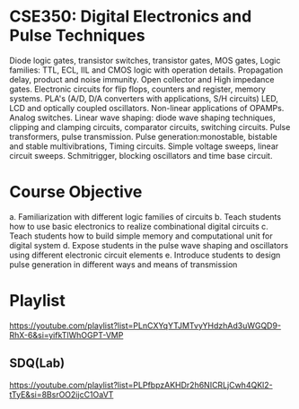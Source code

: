 # CSE350: Digital Electronics and Pulse Techniques
Diode logic gates, transistor switches, transistor gates, MOS gates, Logic families: TTL, ECL, IIL and CMOS logic with operation details. Propagation delay, product and noise immunity. Open collector and High impedance gates. Electronic circuits for flip flops, counters and register, memory systems. PLA's (A/D, D/A converters with applications, S/H circuits) LED, LCD and optically coupled oscillators. Non-linear applications of OPAMPs. Analog switches. Linear wave shaping: diode wave shaping techniques, clipping and clamping circuits, comparator circuits, switching circuits. Pulse transformers, pulse transmission. Pulse generation:monostable, bistable and stable multivibrations, Timing circuits. Simple voltage sweeps, linear circuit sweeps. Schmitrigger, blocking oscillators and time base circuit.

# Course Objective
a. Familiarization with different logic families of circuits
b. Teach students how to use basic electronics to realize combinational digital circuits
c. Teach students how to build simple memory and computational unit for digital system
d. Expose students in the pulse wave shaping and oscillators using different electronic circuit elements
e. Introduce students to design pulse generation in different ways and means of transmission

# Playlist
https://youtube.com/playlist?list=PLnCXYqYTJMTvyYHdzhAd3uWGQD9-RhX-6&si=yifkTlWhOGPT-VMP

## SDQ(Lab)
https://youtube.com/playlist?list=PLPfbpzAKHDr2h6NICRLjCwh4QKl2-tTyE&si=8BsrOO2ijcC1OaVT
